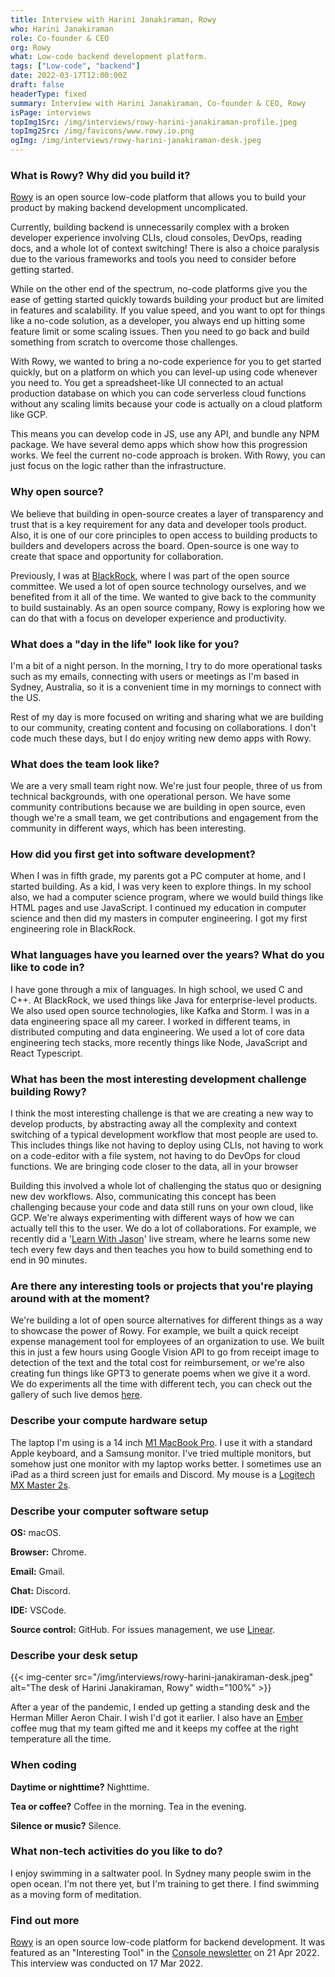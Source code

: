 ```yaml
---
title: Interview with Harini Janakiraman, Rowy
who: Harini Janakiraman
role: Co-founder & CEO
org: Rowy
what: Low-code backend development platform.
tags: ["Low-code", "backend"]
date: 2022-03-17T12:00:00Z
draft: false
headerType: fixed
summary: Interview with Harini Janakiraman, Co-founder & CEO, Rowy
isPage: interviews
topImg1Src: /img/interviews/rowy-harini-janakiraman-profile.jpeg
topImg2Src: /img/favicons/www.rowy.io.png
ogImg: /img/interviews/rowy-harini-janakiraman-desk.jpeg
---
```


### What is Rowy? Why did you build it?

[Rowy](https://www.rowy.io/) is an open source low-code platform that allows you
to build your product by making backend development uncomplicated.

Currently, building backend is unnecessarily complex with a broken developer
experience involving CLIs, cloud consoles, DevOps, reading docs, and a whole lot
of context switching! There is also a choice paralysis due to the various
frameworks and tools you need to consider before getting started.

While on the other end of the spectrum, no-code platforms give you the ease of
getting started quickly towards building your product but are limited in
features and scalability. If you value speed, and you want to opt for things
like a no-code solution, as a developer, you always end up hitting some feature
limit or some scaling issues. Then you need to go back and build something from
scratch to overcome those challenges.

With Rowy, we wanted to bring a no-code experience for you to get started
quickly, but on a platform on which you can level-up using code whenever you
need to. You get a spreadsheet-like UI connected to an actual production
database on which you can code serverless cloud functions without any scaling
limits because your code is actually on a cloud platform like GCP.

This means you can develop code in JS, use any API, and bundle any NPM package.
We have several demo apps which show how this progression works. We feel the
current no-code approach is broken. With Rowy, you can just focus on the logic
rather than the infrastructure.

### Why open source?

We believe that building in open-source creates a layer of transparency and
trust that is a key requirement for any data and developer tools product. Also,
it is one of our core principles to open access to building products to builders
and developers across the board. Open-source is one way to create that space and
opportunity for collaboration.

Previously, I was at [BlackRock](https://www.blackrock.com/), where I was part
of the open source committee. We used a lot of open source technology ourselves,
and we benefited from it all of the time. We wanted to give back to the
community to build sustainably. As an open source company, Rowy is exploring how
we can do that with a focus on developer experience and productivity.

### What does a "day in the life" look like for you?

I'm a bit of a night person. In the morning, I try to do more operational tasks
such as my emails, connecting with users or meetings as I'm based in Sydney,
Australia, so it is a convenient time in my mornings to connect with the US.

Rest of my day is more focused on writing and sharing what we are building to
our community, creating content and focusing on collaborations. I don't code
much these days, but I do enjoy writing new demo apps with Rowy.

### What does the team look like?

We are a very small team right now. We're just four people, three of us from
technical backgrounds, with one operational person. We have some community
contributions because we are building in open source, even though we're a small
team, we get contributions and engagement from the community in different ways,
which has been interesting.

### How did you first get into software development?

When I was in fifth grade, my parents got a PC computer at home, and I started
building. As a kid, I was very keen to explore things. In my school also, we had
a computer science program, where we would build things like HTML pages and use
JavaScript. I continued my education in computer science and then did my masters
in computer engineering. I got my first engineering role in BlackRock.

### What languages have you learned over the years? What do you like to code in?

I have gone through a mix of languages. In high school, we used C and C++. At
BlackRock, we used things like Java for enterprise-level products. We also used
open source technologies, like Kafka and Storm. I was in a data engineering
space all my career. I worked in different teams, in distributed computing and
data engineering. We used a lot of core data engineering tech stacks, more
recently things like Node, JavaScript and React Typescript.

### What has been the most interesting development challenge building Rowy?

I think the most interesting challenge is that we are creating a new way to
develop products, by abstracting away all the complexity and context switching
of a typical development workflow that most people are used to. This includes
things like not having to deploy using CLIs, not having to work on a code-editor
with a file system, not having to do DevOps for cloud functions. We are bringing
code closer to the data, all in your browser

Building this involved a whole lot of challenging the status quo or designing
new dev workflows. Also, communicating this concept has been challenging because
your code and data still runs on your own cloud, like GCP. We're always
experimenting with different ways of how we can actually tell this to the user.
We do a lot of collaborations. For example, we recently did a
'[Learn With Jason](https://www.learnwithjason.dev/automatic-image-creation-from-a-figma-template)'
live stream, where he learns some new tech every few days and then teaches you
how to build something end to end in 90 minutes.

### Are there any interesting tools or projects that you're playing around with at the moment?

We're building a lot of open source alternatives for different things as a way
to showcase the power of Rowy. For example, we built a quick receipt expense
management tool for employees of an organization to use. We built this in just a
few hours using Google Vision API to go from receipt image to detection of the
text and the total cost for reimbursement, or we're also creating fun things
like GPT3 to generate poems when we give it a word. We do experiments all the
time with different tech, you can check out the gallery of such live demos
[here](https://demo.rowy.io/).

### Describe your compute hardware setup

The laptop I'm using is a 14 inch
[M1 MacBook Pro](https://www.apple.com/shop/buy-mac/macbook-pro). I use it with
a standard Apple keyboard, and a Samsung monitor. I've tried multiple monitors,
but somehow just one monitor with my laptop works better. I sometimes use an
iPad as a third screen just for emails and Discord. My mouse is a
[Logitech MX Master 2s](https://www.logitech.com/en-us/eol/mx-master-2s-mouse.html).

### Describe your computer software setup

**OS:** macOS.

**Browser:** Chrome.

**Email:** Gmail.

**Chat:** Discord.

**IDE:** VSCode.

**Source control:** GitHub. For issues management, we use
[Linear](https://linear.app/).

### Describe your desk setup

{{< img-center src="/img/interviews/rowy-harini-janakiraman-desk.jpeg" alt="The desk of Harini Janakiraman, Rowy" width="100%" >}}

After a year of the pandemic, I ended up getting a standing desk and the Herman
Miller Aeron Chair. I wish I'd got it earlier. I also have an
[Ember](https://ember.com/) coffee mug that my team gifted me and it keeps my
coffee at the right temperature all the time.

### When coding

**Daytime or nighttime?** Nighttime.

**Tea or coffee?** Coffee in the morning. Tea in the evening.

**Silence or music?** Silence.

### What non-tech activities do you like to do?

I enjoy swimming in a saltwater pool. In Sydney many people swim in the open
ocean. I'm not there yet, but I'm training to get there. I find swimming as a
moving form of meditation.

### Find out more

[Rowy](https://www.rowy.io/) is an open source low-code platform for backend
development. It was featured as an "Interesting Tool" in the
[Console newsletter](/) on 21 Apr 2022. This interview was conducted on 17
Mar 2022.
